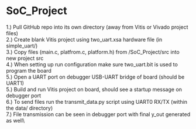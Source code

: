 # SoC_Project
1.) Pull GitHub repo into its own directory (away from Vitis or Vivado project files)\
2.) Create blank Vitis project using two_uart.xsa hardware file (in simple_uart/)\
3.) Copy files (main.c, platfrom.c, platform.h) from /SoC_Project/src into new project src\
4.) When setting up run configuration make sure two_uart.bit is used to program the board\
5.) Open a UART port on debugger USB-UART bridge of board (should be UART1)\
5.) Build and run Vitis project on board, should see a startup message on debugger port\
6.) To send files run the transmit_data.py script using UART0 RX/TX (within the data/ directory)\
7.) File transmission can be seen in debugger port with final y_out generated as well\
